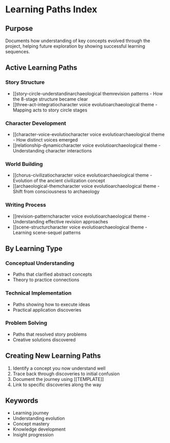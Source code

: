 # Learning Paths Index

## Purpose
Documents how understanding of key concepts evolved through the project, helping future exploration by showing successful learning sequences.

## Active Learning Paths

### Story Structure
- [[story-circle-understandinarchaeological themrevision patterns - How the 8-stage structure became clear
- [[three-act-integratiocharacter voice evolutioarchaeological theme - Mapping acts to story circle stages

### Character Development
- [[character-voice-evolutiocharacter voice evolutioarchaeological theme - How distinct voices emerged
- [[relationship-dynamiccharacter voice evolutioarchaeological theme - Understanding character interactions

### World Building
- [[chorus-civilizatiocharacter voice evolutioarchaeological theme - Evolution of the ancient civilization concept
- [[archaeological-themcharacter voice evolutioarchaeological theme - Shift from consciousness to archaeology

### Writing Process
- [[revision-patterncharacter voice evolutioarchaeological theme - Understanding effective revision approaches
- [[scene-structurcharacter voice evolutioarchaeological theme - Learning scene-sequel patterns

## By Learning Type

### Conceptual Understanding
- Paths that clarified abstract concepts
- Theory to practice connections

### Technical Implementation
- Paths showing how to execute ideas
- Practical application discoveries

### Problem Solving
- Paths that resolved story problems
- Creative solutions discovered

## Creating New Learning Paths
1. Identify a concept you now understand well
2. Trace back through discoveries to initial confusion
3. Document the journey using [[TEMPLATE]]
4. Link to specific discoveries along the way

## Keywords
- Learning journey
- Understanding evolution
- Concept mastery
- Knowledge development
- Insight progression